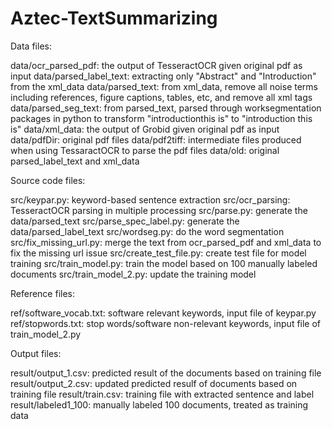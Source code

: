 # Aztec-TextSummarizing

Data files:

data/ocr_parsed_pdf: the output of TesseractOCR given original pdf as input
data/parsed_label_text: extracting only "Abstract" and "Introduction" from the xml_data
data/parsed_text: from xml_data, remove all noise terms including references, figure captions, tables, etc, and remove all xml tags
data/parsed_seg_text: from parsed_text, parsed through worksegmentation packages in python to transform "introductionthis is" to "introduction this is"
data/xml_data: the output of Grobid given original pdf as input
data/pdfDir: original pdf files
data/pdf2tiff: intermediate files produced when using TessaractOCR to parse the pdf files
data/old: original parsed_label_text and xml_data

Source code files: 

src/keypar.py: keyword-based sentence extraction
src/ocr_parsing: TesseractOCR parsing in multiple processing
src/parse.py: generate the data/parsed_text
src/parse_spec_label.py: generate the data/parsed_label_text
src/wordseg.py: do the word segmentation
src/fix_missing_url.py: merge the text from ocr_parsed_pdf and xml_data to fix the missing url issue
src/create_test_file.py: create test file for model training
src/train_model.py: train the model based on 100 manually labeled documents
src/train_model_2.py: update the training model 

Reference files:

ref/software_vocab.txt: software relevant keywords, input file of keypar.py
ref/stopwords.txt: stop words/software non-relevant keywords, input file of train_model_2.py

Output files:

result/output_1.csv: predicted result of the documents based on training file
result/output_2.csv: updated predicted resulf of documents based on training file
result/train.csv: training file with extracted sentence and label
result/labeled1_100: manually labeled 100 documents, treated as training data
